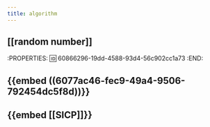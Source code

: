 ```yaml
---
title: algorithm
---
```


## [[random number]]
:PROPERTIES:
:id: 60866296-19dd-4588-93d4-56c902cc1a73
:END:
## {{embed ((6077ac46-fec9-49a4-9506-792454dc5f8d))}}
##
## {{embed [[SICP]]}}

